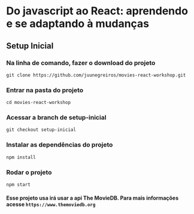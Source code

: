 # Do javascript ao React: aprendendo e se adaptando à mudanças

## Setup Inicial

### Na linha de comando, fazer o download do projeto

`git clone https://github.com/juunegreiros/movies-react-workshop.git`

### Entrar na pasta do projeto

`cd movies-react-workshop`

### Acessar a branch de setup-inicial

`git checkout setup-inicial`

### Instalar as dependências do projeto

`npm install`

### Rodar o projeto

`npm start`

#### Esse projeto usa irá usar a api The MovieDB. Para mais informações acesse `https://www.themoviedb.org`
